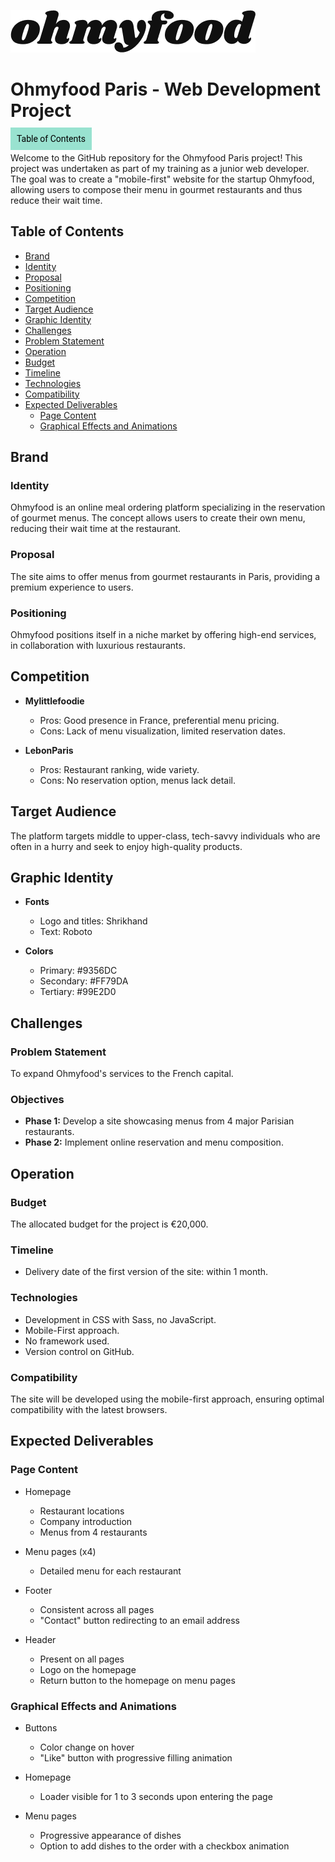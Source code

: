 ![Ohmyfood Logo](assets/images/logo/ohmyfood.png)



# Ohmyfood Paris - Web Development Project

<span style="background-color: #99E2D0; color: #000; font-family: 'Roboto', sans-serif; padding: 10px;">Table of Contents</span>

Welcome to the GitHub repository for the Ohmyfood Paris project! This project was undertaken as part of my training as a junior web developer. The goal was to create a "mobile-first" website for the startup Ohmyfood, allowing users to compose their menu in gourmet restaurants and thus reduce their wait time.

## Table of Contents

- [Brand](#brand)
- [Identity](#identity)
- [Proposal](#proposal)
- [Positioning](#positioning)
- [Competition](#competition)
- [Target Audience](#target-audience)
- [Graphic Identity](#graphic-identity)
- [Challenges](#challenges)
- [Problem Statement](#problem-statement)
- [Operation](#operation)
- [Budget](#budget)
- [Timeline](#timeline)
- [Technologies](#technologies)
- [Compatibility](#compatibility)
- [Expected Deliverables](#expected-deliverables)
  - [Page Content](#page-content)
  - [Graphical Effects and Animations](#graphical-effects-and-animations)

## Brand

### Identity

Ohmyfood is an online meal ordering platform specializing in the reservation of gourmet menus. The concept allows users to create their own menu, reducing their wait time at the restaurant.

### Proposal

The site aims to offer menus from gourmet restaurants in Paris, providing a premium experience to users.

### Positioning

Ohmyfood positions itself in a niche market by offering high-end services, in collaboration with luxurious restaurants.

## Competition

- **Mylittlefoodie**
  - Pros: Good presence in France, preferential menu pricing.
  - Cons: Lack of menu visualization, limited reservation dates.

- **LebonParis**
  - Pros: Restaurant ranking, wide variety.
  - Cons: No reservation option, menus lack detail.

## Target Audience

The platform targets middle to upper-class, tech-savvy individuals who are often in a hurry and seek to enjoy high-quality products.

## Graphic Identity

- **Fonts**
  - Logo and titles: Shrikhand
  - Text: Roboto

- **Colors**
  - Primary: #9356DC
  - Secondary: #FF79DA
  - Tertiary: #99E2D0

## Challenges

### Problem Statement

To expand Ohmyfood's services to the French capital.

### Objectives

- **Phase 1:** Develop a site showcasing menus from 4 major Parisian restaurants.
- **Phase 2:** Implement online reservation and menu composition.

## Operation

### Budget

The allocated budget for the project is €20,000.

### Timeline

- Delivery date of the first version of the site: within 1 month.

### Technologies

- Development in CSS with Sass, no JavaScript.
- Mobile-First approach.
- No framework used.
- Version control on GitHub.

### Compatibility

The site will be developed using the mobile-first approach, ensuring optimal compatibility with the latest browsers.

## Expected Deliverables

### Page Content

- Homepage
  - Restaurant locations
  - Company introduction
  - Menus from 4 restaurants

- Menu pages (x4)
  - Detailed menu for each restaurant

- Footer
  - Consistent across all pages
  - "Contact" button redirecting to an email address

- Header
  - Present on all pages
  - Logo on the homepage
  - Return button to the homepage on menu pages

### Graphical Effects and Animations

- Buttons
  - Color change on hover
  - "Like" button with progressive filling animation

- Homepage
  - Loader visible for 1 to 3 seconds upon entering the page

- Menu pages
  - Progressive appearance of dishes
  - Option to add dishes to the order with a checkbox animation